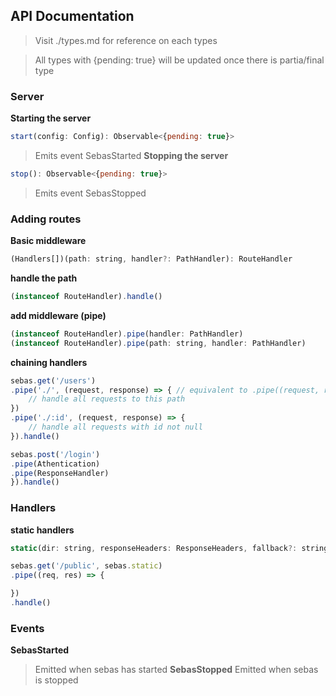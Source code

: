 ## API Documentation

> Visit ./types.md for reference on each types

> All types with {pending: true} will be updated once there is partia/final type

### Server
**Starting the server**
```javascript
start(config: Config): Observable<{pending: true}>
```
> Emits event SebasStarted
**Stopping the server**
```javascript
stop(): Observable<{pending: true}>
```
> Emits event SebasStopped
### Adding routes
**Basic middleware**
```javascript
(Handlers[])(path: string, handler?: PathHandler): RouteHandler
```
**handle the path**
```javascript
(instanceof RouteHandler).handle()
```

**add middleware (pipe)**
```javascript
(instanceof RouteHandler).pipe(handler: PathHandler)
(instanceof RouteHandler).pipe(path: string, handler: PathHandler)
```

**chaining handlers**
```javascript
sebas.get('/users')
.pipe('./', (request, response) => { // equivalent to .pipe((request, response)
	// handle all requests to this path
})
.pipe('./:id', (request, response) => {
	// handle all requests with id not null
}).handle()

sebas.post('/login')
.pipe(Athentication)
.pipe(ResponseHandler)
}).handle()
```
### Handlers
**static handlers**

```javascript
static(dir: string, responseHeaders: ResponseHeaders, fallback?: string): RouteHandler
``` 

```javascript
sebas.get('/public', sebas.static)
.pipe((req, res) => {

})
.handle()
```

### Events

**SebasStarted**
> Emitted when sebas has started
**SebasStopped**
> Emitted when sebas is stopped
